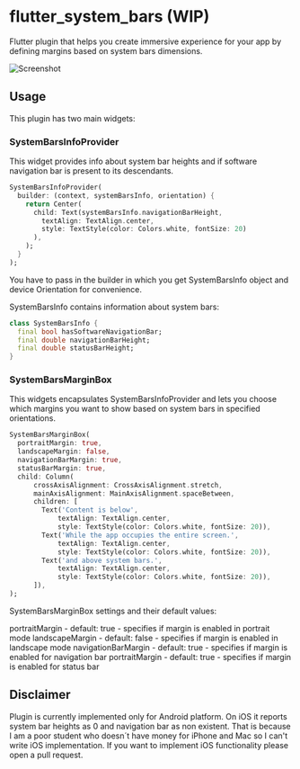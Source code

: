 # flutter_system_bars (WIP)

Flutter plugin that helps you create immersive experience for your app by defining margins based on system bars dimensions.

![Screenshot](https://i.imgur.com/tfOu1bF.png)

## Usage

This plugin has two main widgets:

### SystemBarsInfoProvider

This widget provides info about system bar heights and if software navigation bar is present to its descendants.

```dart
SystemBarsInfoProvider(
  builder: (context, systemBarsInfo, orientation) {
    return Center(
      child: Text(systemBarsInfo.navigationBarHeight, 
        textAlign: TextAlign.center, 
        style: TextStyle(color: Colors.white, fontSize: 20)
      ),
    );
  }
);
```

You have to pass in the builder in which you get SystemBarsInfo object and device Orientation for convenience.

SystemBarsInfo contains information about system bars:

```dart
class SystemBarsInfo {
  final bool hasSoftwareNavigationBar;
  final double navigationBarHeight;
  final double statusBarHeight;
}
```

### SystemBarsMarginBox

This widgets encapsulates SystemBarsInfoProvider and lets you choose which margins you want to show based on system bars in specified orientations.

```dart
SystemBarsMarginBox(
  portraitMargin: true,
  landscapeMargin: false,
  navigationBarMargin: true,
  statusBarMargin: true,
  child: Column(
      crossAxisAlignment: CrossAxisAlignment.stretch,
      mainAxisAlignment: MainAxisAlignment.spaceBetween,
      children: [
        Text('Content is below',
            textAlign: TextAlign.center,
            style: TextStyle(color: Colors.white, fontSize: 20)),
        Text('While the app occupies the entire screen.',
            textAlign: TextAlign.center,
            style: TextStyle(color: Colors.white, fontSize: 20)),
        Text('and above system bars.',
            textAlign: TextAlign.center,
            style: TextStyle(color: Colors.white, fontSize: 20)),
      ]),
);
```
SystemBarsMarginBox settings and their default values:

portraitMargin - default: true - specifies if margin is enabled in portrait mode
landscapeMargin - default: false - specifies if margin is enabled in landscape mode
navigationBarMargin - default: true - specifies if margin is enabled for navigation bar
portraitMargin - default: true - specifies if margin is enabled for status bar

## Disclaimer

Plugin is currently implemented only for Android platform. On iOS it reports system bar heights as 0 and navigation bar as non existent. That is because I am a poor student who doesn´t have money for iPhone and Mac so I can't write iOS implementation. If you want to implement iOS functionality please open a pull request.

